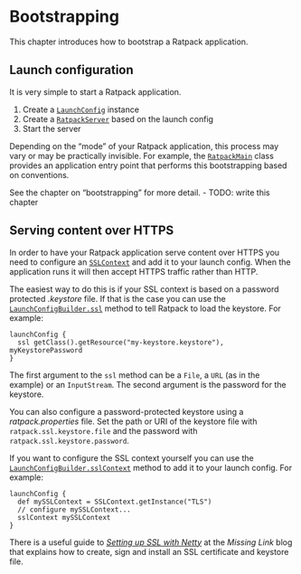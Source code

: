 # Bootstrapping

This chapter introduces how to bootstrap a Ratpack application.

## Launch configuration

It is very simple to start a Ratpack application.

1. Create a [`LaunchConfig`](api/ratpack/launch/LaunchConfig.html) instance
2. Create a [`RatpackServer`](api/ratpack/server/RatpackServer.html) based on the launch config
3. Start the server

Depending on the “mode” of your Ratpack application, this process may vary or may be practically invisible. 
For example, the [`RatpackMain`](api/ratpack/launch/RatpackMain.html) class provides an application entry point that performs this bootstrapping based on conventions.

See the chapter on “bootstrapping” for more detail. - TODO: write this chapter

## Serving content over HTTPS

In order to have your Ratpack application serve content over HTTPS you need to configure an [`SSLContext`](http://docs.oracle.com/javase/7/docs/api/javax/net/ssl/SSLContext.html) and add it to your launch config. When the application runs it will then accept HTTPS traffic rather than HTTP.

The easiest way to do this is if your SSL context is based on a password protected *.keystore* file. If that is the case you can use the [`LaunchConfigBuilder.ssl`](api/ratpack/launch/LaunchConfigBuilder.html#ssl%28java.io.File,%20java.lang.String%29) method to tell Ratpack to load the keystore. For example:

```language-groovy
launchConfig {
  ssl getClass().getResource("my-keystore.keystore"), myKeystorePassword
}
```

The first argument to the `ssl` method can be a `File`, a `URL` (as in the example) or an `InputStream`. The second argument is the password for the keystore.

You can also configure a password-protected keystore using a *ratpack.properties* file. Set the path or URI of the keystore file with `ratpack.ssl.keystore.file` and the password with `ratpack.ssl.keystore.password`.

If you want to configure the SSL context yourself you can use the [`LaunchConfigBuilder.sslContext`](api/ratpack/launch/LaunchConfigBuilder.html#sslContext%28javax.net.ssl.SSLContext%29) method to add it to your launch config. For example:

```language-groovy
launchConfig {
  def mySSLContext = SSLContext.getInstance("TLS")
  // configure mySSLContext...
  sslContext mySSLContext
}
```

There is a useful guide to [*Setting up SSL with Netty*](http://maxrohde.com/2013/09/07/setting-up-ssl-with-netty/) at the *Missing Link* blog that explains how to create, sign and install an SSL certificate and keystore file.